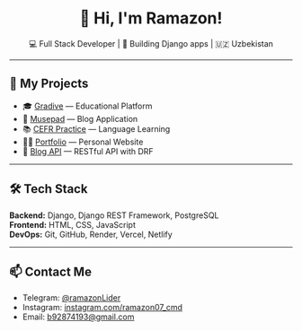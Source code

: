 <h1 align="center">👋 Hi, I'm Ramazon!</h1>
<p align="center">💻 Full Stack Developer | 🚀 Building Django apps | 🇺🇿 Uzbekistan</p>

---

## 🚀 My Projects
- 🎓 [Gradive](https://gradive.vercel.app/) — Educational Platform  
- 📝 [Musepad](https://musepad.onrender.com/) — Blog Application  
- 📚 [CEFR Practice](https://cefr-practice.vercel.app/) — Language Learning  
- 🧑‍💻 [Portfolio](https://ramazondev.netlify.app/) — Personal Website  
- 🔌 [Blog API](https://biapi.vercel.app/) — RESTful API with DRF  

---

## 🛠️ Tech Stack
**Backend:** Django, Django REST Framework, PostgreSQL  
**Frontend:** HTML, CSS, JavaScript  
**DevOps:** Git, GitHub, Render, Vercel, Netlify  

---

## 📫 Contact Me
- Telegram: [@ramazonLider](https://t.me/ramazonLider)
- Instagram: [instagram.com/ramazon07_cmd](#)
- Email: b92874193@gmail.com
